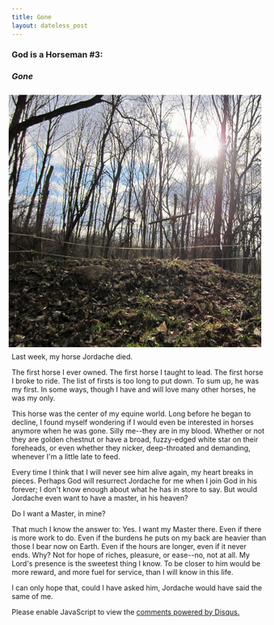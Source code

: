 ```yaml
---
title: Gone
layout: dateless_post
---
```

<h3>God is a Horseman #3:</h3>
<p class="nofloat"> </p>
<h3><i>Gone</i></h3>

<img style="margin: 10px; float: right;" alt="jordache's grave with sun behind" src="../images/jordachegravesun-2.JPG" width="500" height="500" />

Last week, my horse Jordache died.

The first horse I ever owned.  The first horse I taught to lead.  The first horse I broke to ride.  The list of firsts is too long to put down.  To sum up, he was my first.  In some ways, though I have and will love many other horses, he was my only.  

This horse was the center of my equine world.  Long before he began to decline, I found myself wondering if I would even be interested in horses anymore when he was gone.  Silly me--they are in my blood.  Whether or not they are golden chestnut or have a broad, fuzzy-edged white star on their foreheads, or even whether they nicker, deep-throated and demanding, whenever I'm a little late to feed.

Every time I think that I will never see him alive again, my heart breaks in pieces.  Perhaps God will resurrect Jordache for me when I join God in his forever; I don't know enough about what he has in store to say.  But would Jordache even want to have a master, in his heaven?

Do I want a Master, in mine?

That much I know the answer to:  Yes.  I want my Master there.  Even if there is more work to do.  Even if the burdens he puts on my back are heavier than those I bear now on Earth.  Even if the hours are longer, even if it never ends.  Why?  Not for hope of riches, pleasure, or ease--no, not at all.  My Lord's presence is the sweetest thing I know.  To be closer to him would be more reward, and more fuel for service, than I will know in this life.

I can only hope that, could I have asked him, Jordache would have said the same of me.

<div id="disqus_thread"></div>
<script type="text/javascript">
    /* * * CONFIGURATION VARIABLES * * */
    var disqus_shortname = 'wwwhalledevlincom';
    
    /* * * DON'T EDIT BELOW THIS LINE * * */
    (function() {
        var dsq = document.createElement('script'); dsq.type = 'text/javascript'; dsq.async = true;
        dsq.src = '//' + disqus_shortname + '.disqus.com/embed.js';
        (document.getElementsByTagName('head')[0] || document.getElementsByTagName('body')[0]).appendChild(dsq);
    })();
</script>
<noscript>Please enable JavaScript to view the <a href="https://disqus.com/?ref_noscript" rel="nofollow">comments powered by Disqus.</a></noscript>


<script type="text/javascript">
    /* * * CONFIGURATION VARIABLES * * */
    var disqus_shortname = 'wwwhalledevlincom';
    
    /* * * DON'T EDIT BELOW THIS LINE * * */
    (function () {
        var s = document.createElement('script'); s.async = true;
        s.type = 'text/javascript';
        s.src = '//' + disqus_shortname + '.disqus.com/count.js';
        (document.getElementsByTagName('HEAD')[0] || document.getElementsByTagName('BODY')[0]).appendChild(s);
    }());
</script>
